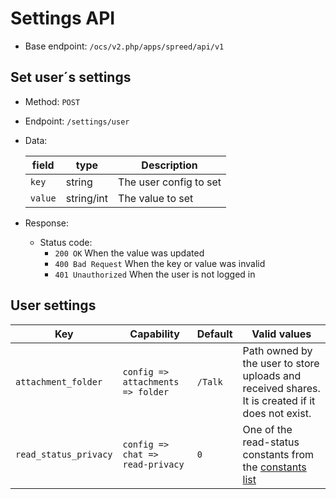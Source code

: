 # Settings API

* Base endpoint: `/ocs/v2.php/apps/spreed/api/v1`

## Set user´s settings

* Method: `POST`
* Endpoint: `/settings/user`
* Data:

    field | type | Description
    ------|------|------------
    `key` | string | The user config to set
    `value` | string/int | The value to set

* Response:
    - Status code:
        + `200 OK` When the value was updated
        + `400 Bad Request` When the key or value was invalid
        + `401 Unauthorized` When the user is not logged in

## User settings

Key | Capability | Default | Valid values
----|------------|---------|-------------
`attachment_folder` | `config => attachments => folder` | `/Talk` | Path owned by the user to store uploads and received shares. It is created if it does not exist.
`read_status_privacy` | `config => chat => read-privacy` | `0` | One of the read-status constants from the [constants list](constants.md#Participant-read-status-privacy)
